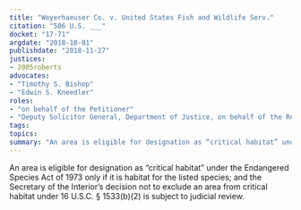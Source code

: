 ```yaml
---
title: "Weyerhaeuser Co. v. United States Fish and Wildlife Serv."
citation: "586 U.S. ___"
docket: "17-71"
argdate: "2018-10-01"
publishdate: "2018-11-27"
justices:
- 2005roberts
advocates:
- "Timothy S. Bishop"
- "Edwin S. Kneedler"
roles:
- "on behalf of the Petitioner"
- "Deputy Solicitor General, Department of Justice, on behalf of the Respondents"
tags:
topics:
summary: "An area is eligible for designation as “critical habitat” under the Endangered Species Act of 1973 only if it is habitat for the listed species; and the Secretary of the Interior’s decision not to exclude an area from critical habitat under 16 U.S.C. § 1533(b)(2) is subject to judicial review."
---
```

An area is eligible for designation as “critical habitat” under the Endangered Species Act of 1973 only if it is habitat for the listed species; and the Secretary of the Interior’s decision not to exclude an area from critical habitat under 16 U.S.C. § 1533(b)(2) is subject to judicial review.